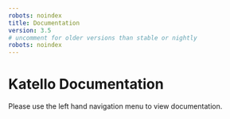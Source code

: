 ```yaml
---
robots: noindex
title: Documentation
version: 3.5
# uncomment for older versions than stable or nightly
robots: noindex
---
```


# Katello Documentation

Please use the left hand navigation menu to view documentation.
